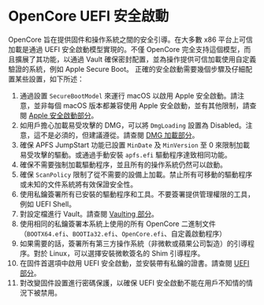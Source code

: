 # OpenCore UEFI 安全啟動

OpenCore 旨在提供固件和操作系統之間的安全引導。在大多數 x86 平台上可信加載是通過 UEFI 安全啟動模型實現的。不僅 OpenCore 完全支持這個模型，而且擴展了其功能，以通過 Vault 確保密封配置，並為操作提供可信加載使用自定義驗證的系統，例如 Apple Secure Boot。 正確的安全啟動需要幾個步驟及仔細配置某些設置，如下所述：

1. 通過設置 `SecureBootModel` 來運行 macOS 以啟用 Apple 安全啟動。請注意，並非每個 macOS 版本都兼容使用 Apple 安全啟動，並有其他限制，請查閱 [Apple 安全啟動部分](opencore-setting/apple-secure-boot.md)。
2. 如用戶擔心加載易受攻擊的 DMG，可以將 `DmgLoading` 設置為 Disabled。注意，這不是必須的，但建議遵從。請查閱 [DMG 加載部分](opencore-setting/dmg-loading.md)。
3. 確保 APFS JumpStart 功能已設置 `MinDate` 及 `MinVersion` 至 0 來限制加載易受攻擊的驅動。或通過手動安裝 `apfs.efi` 驅動程序達致相同功能。
4. 確保不需要強制加載驅動程序，並且所有的操作系統仍然可以啟動。
5. 確保 `ScanPolicy` 限制了從不需要的設備上加載。禁止所有可移動的驅動程序或未知的文件系統將有效保證安全性。
6. 使用私鑰簽署所有已安裝的驅動程序和工具。不要簽署提供管理權限的工具，例如 UEFI Shell。
7. 對設定檔進行 Vault。請查閱 [Vaulting 部分](opencore-setting/vaulting.md)。
8. 使用相同的私鑰簽署本系統上使用的所有 OpenCore 二進制文件（`BOOTX64.efi`、`BOOTIa32.efi`、`OpenCore.efi`、自定義啟動程序）
9.  如果需要的話，簽署所有第三方操作系統（非微軟或蘋果公司製造）的引導程序。對於 Linux，可以選擇安裝微軟簽名的 Shim 引導程序。
10. 在固件首選項中啟用 UEFI 安全啟動，並安裝帶有私鑰的證書。請查閱 [UEFI 部分](uefi-setting/preparing.md)。
11. 對改變固件設置進行密碼保護，以確保 UEFI 安全啟動不能在用戶不知情的情況下被禁用。



